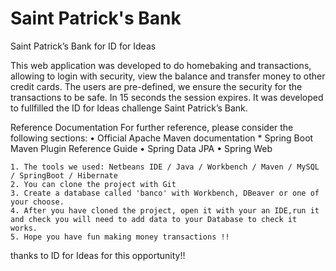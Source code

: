 # Saint Patrick's Bank
Saint Patrick’s Bank for ID for Ideas

This web application was developed to do homebaking and transactions, allowing to login with security,
 view the balance and transfer money to other credit cards. The users are pre-defined,
 we ensure the security for the transactions to be safe. In 15 seconds the session expires.
 It was developed to fullfilled the ID for Ideas challenge Saint Patrick’s Bank.
 
Reference Documentation For further reference, please consider the following sections:
    • Official Apache Maven documentation * Spring Boot Maven Plugin Reference Guide 
    • Spring Data JPA 
    • Spring Web 

    1. The tools we used: Netbeans IDE / Java / Workbench / Maven / MySQL / SpringBoot / Hibernate
    2. You can clone the project with Git 
    3. Create a database called 'banco' with Workbench, DBeaver or one of your choose. 
    4. After you have cloned the project, open it with your an IDE,run it and check you will need to add data to your Database to check it works. 
    5. Hope you have fun making money transactions !! 
    
thanks to  ID for Ideas for this opportunity!!
